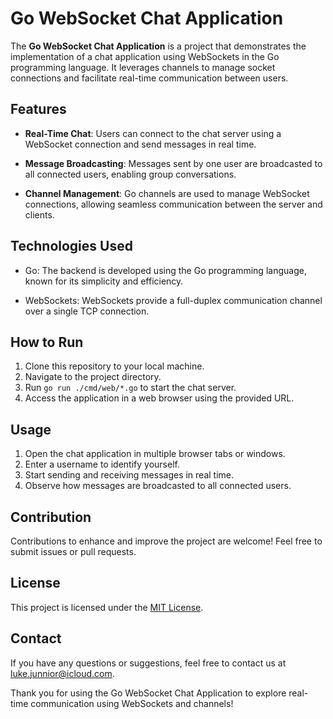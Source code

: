 # Go WebSocket Chat Application

The **Go WebSocket Chat Application** is a project that demonstrates the implementation of a chat application using WebSockets in the Go programming language. It leverages channels to manage socket connections and facilitate real-time communication between users.

## Features

- **Real-Time Chat**: Users can connect to the chat server using a WebSocket connection and send messages in real time.

- **Message Broadcasting**: Messages sent by one user are broadcasted to all connected users, enabling group conversations.

- **Channel Management**: Go channels are used to manage WebSocket connections, allowing seamless communication between the server and clients.

## Technologies Used

- Go: The backend is developed using the Go programming language, known for its simplicity and efficiency.

- WebSockets: WebSockets provide a full-duplex communication channel over a single TCP connection.

## How to Run

1. Clone this repository to your local machine.
2. Navigate to the project directory.
3. Run `go run ./cmd/web/*.go` to start the chat server.
4. Access the application in a web browser using the provided URL.

## Usage

1. Open the chat application in multiple browser tabs or windows.
2. Enter a username to identify yourself.
3. Start sending and receiving messages in real time.
4. Observe how messages are broadcasted to all connected users.

## Contribution

Contributions to enhance and improve the project are welcome! Feel free to submit issues or pull requests.

## License

This project is licensed under the [MIT License](https://opensource.org/licenses/MIT).

## Contact

If you have any questions or suggestions, feel free to contact us at [luke.junnior@icloud.com](mailto:luke.junnior@icloud.com).

Thank you for using the Go WebSocket Chat Application to explore real-time communication using WebSockets and channels!